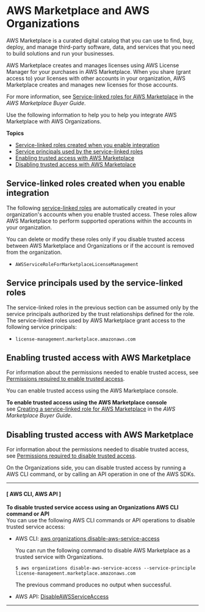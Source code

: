 # AWS Marketplace and AWS Organizations<a name="services-that-can-integrate-marketplace"></a>

AWS Marketplace is a curated digital catalog that you can use to find, buy, deploy, and manage third\-party software, data, and services that you need to build solutions and run your businesses\.

AWS Marketplace creates and manages licenses using AWS License Manager for your purchases in AWS Marketplace\. When you share \(grant access to\) your licenses with other accounts in your organization, AWS Marketplace creates and manages new licenses for those accounts\. 

For more information, see [Service\-linked roles for AWS Marketplace](https://docs.aws.amazon.com/marketplace/latest/buyerguide/buyer-using-service-linked-roles.html) in the *AWS Marketplace Buyer Guide*\.

Use the following information to help you to help you integrate AWS Marketplace with AWS Organizations\.

**Topics**
+ [Service\-linked roles created when you enable integration](#integrate-enable-slr-marketplace)
+ [Service principals used by the service\-linked roles](#integrate-enable-svcprin-marketplace)
+ [Enabling trusted access with AWS Marketplace](#integrate-enable-ta-marketplace)
+ [Disabling trusted access with AWS Marketplace](#integrate-disable-ta-marketplace)

## Service\-linked roles created when you enable integration<a name="integrate-enable-slr-marketplace"></a>

The following [service\-linked roles](https://docs.aws.amazon.com/IAM/latest/UserGuide/using-service-linked-roles.html) are automatically created in your organization's accounts when you enable trusted access\. These roles allow AWS Marketplace to perform supported operations within the accounts in your organization\.

You can delete or modify these roles only if you disable trusted access between AWS Marketplace and Organizations or if the account is removed from the organization\.
+ `AWSServiceRoleForMarketplaceLicenseManagement`

## Service principals used by the service\-linked roles<a name="integrate-enable-svcprin-marketplace"></a>

The service\-linked roles in the previous section can be assumed only by the service principals authorized by the trust relationships defined for the role\. The service\-linked roles used by AWS Marketplace grant access to the following service principals:
+ `license-management.marketplace.amazonaws.com`

## Enabling trusted access with AWS Marketplace<a name="integrate-enable-ta-marketplace"></a>

For information about the permissions needed to enable trusted access, see [Permissions required to enable trusted access](orgs_integrate_services.md#orgs_trusted_access_perms)\.

You can enable trusted access using the AWS Marketplace console\.

**To enable trusted access using the AWS Marketplace console**  
see [Creating a service\-linked role for AWS Marketplace](https://docs.aws.amazon.com/marketplace/latest/buyerguide/buyer-using-service-linked-roles.html#buyer-creating-service-linked-role) in the *AWS Marketplace Buyer Guide*\.

## Disabling trusted access with AWS Marketplace<a name="integrate-disable-ta-marketplace"></a>

For information about the permissions needed to disable trusted access, see [Permissions required to disable trusted access](orgs_integrate_services.md#orgs_trusted_access_disable_perms)\.

On the Organizations side, you can disable trusted access by running a AWS CLI command, or by calling an API operation in one of the AWS SDKs\.

------
#### [ AWS CLI, AWS API ]

**To disable trusted service access using an Organizations AWS CLI command or API**  
You can use the following AWS CLI commands or API operations to disable trusted service access:
+ AWS CLI: [aws organizations disable\-aws\-service\-access](https://docs.aws.amazon.com/cli/latest/reference/organizations/disable-aws-service-access.html)

  You can run the following command to disable AWS Marketplace as a trusted service with Organizations\.

  ```
  $ aws organizations disable-aws-service-access --service-principle license-management.marketplace.amazonaws.com
  ```

  The previous command produces no output when successful\.
+ AWS API: [DisableAWSServiceAccess](https://docs.aws.amazon.com/organizations/latest/APIReference/API_DisableAWSServiceAccess.html)

------
